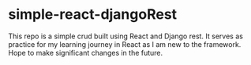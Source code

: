 # simple-react-djangoRest
This repo is a simple crud built using React and Django rest. It serves as practice for my learning journey in React as I am new to the framework. Hope to make significant changes in the future.
